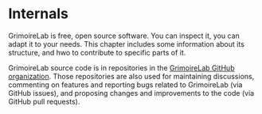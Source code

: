 # Internals

GrimoireLab is free, open source software. You can inspect it, you can adapt it to your needs. This chapter includes some information about its structure, and hwo to contribute to specific parts of it.

GrimoireLab source code is in repositories in the [GrimoireLab GitHub organization](https://github.com/grimoirelab). Those repositories are also used for maintaining discussions, commenting on features and reporting bugs related to GrimoireLab (via GitHub issues), and proposing changes and improvements to the code (via GitHub pull requests).
